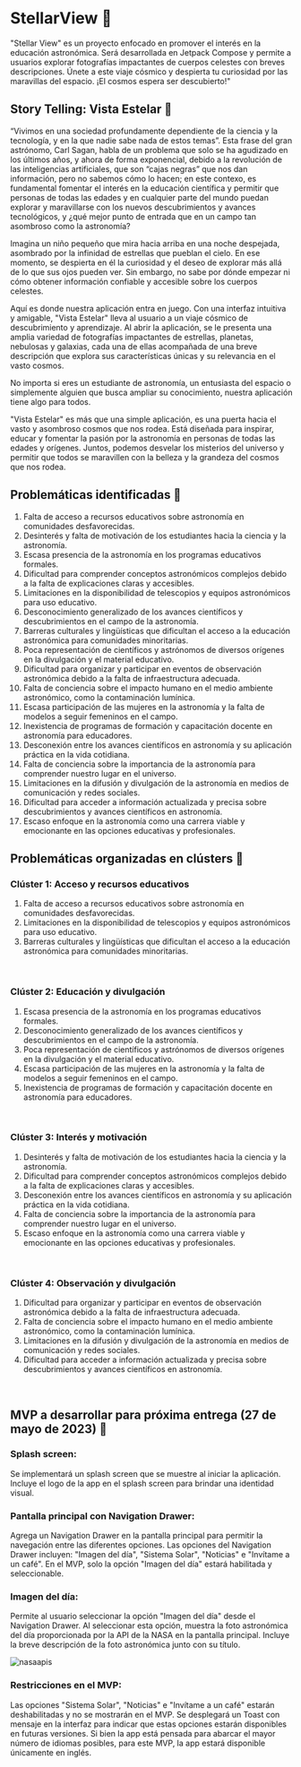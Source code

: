 # StellarView 🌌
"Stellar View" es un proyecto enfocado en promover el interés en la educación astronómica. Será desarrollada en Jetpack Compose y permite a usuarios explorar fotografías impactantes de cuerpos celestes con breves descripciones. Únete a este viaje cósmico y despierta tu curiosidad por las maravillas del espacio. ¡El cosmos espera ser descubierto!"

## Story Telling: Vista Estelar 🔭
<p>“Vivimos en una sociedad profundamente dependiente de la ciencia y la tecnología, y en la que nadie sabe nada de estos temas”. Esta frase del gran astrónomo, Carl Sagan, habla de un problema que solo se ha agudizado en los últimos años, y ahora de forma exponencial, debido a la revolución de las inteligencias artificiales, que son “cajas negras” que nos dan información, pero no sabemos cómo lo hacen; en este contexo, es fundamental fomentar el interés en la educación científica y permitir que personas de todas las edades y en cualquier parte del mundo puedan explorar y maravillarse con los nuevos descubrimientos y avances tecnológicos, y ¿qué mejor punto de entrada que en un campo tan asombroso como la astronomía?</p>
<p>Imagina un niño pequeño que mira hacia arriba en una noche despejada, asombrado por la infinidad de estrellas que pueblan el cielo. En ese momento, se despierta en él la curiosidad y el deseo de explorar más allá de lo que sus ojos pueden ver. Sin embargo, no sabe por dónde empezar ni cómo obtener información confiable y accesible sobre los cuerpos celestes.</p>
<p>Aquí es donde nuestra aplicación entra en juego. Con una interfaz intuitiva y amigable, "Vista Estelar" lleva al usuario a un viaje cósmico de descubrimiento y aprendizaje. Al abrir la aplicación, se le presenta una amplia variedad de fotografías impactantes de estrellas, planetas, nebulosas y galaxias, cada una de ellas acompañada de una breve descripción que explora sus características únicas y su relevancia en el vasto cosmos.</p>
<p>No importa si eres un estudiante de astronomía, un entusiasta del espacio o simplemente alguien que busca ampliar su conocimiento, nuestra aplicación tiene algo para todos. </p>
<p>"Vista Estelar" es más que una simple aplicación, es una puerta hacia el vasto y asombroso cosmos que nos rodea. Está diseñada para inspirar, educar y fomentar la pasión por la astronomía en personas de todas las edades y orígenes. Juntos, podemos desvelar los misterios del universo y permitir que todos se maravillen con la belleza y la grandeza del cosmos que nos rodea.</p>

## Problemáticas identificadas 🚩
1. Falta de acceso a recursos educativos sobre astronomía en comunidades desfavorecidas.		
2. Desinterés y falta de motivación de los estudiantes hacia la ciencia y la astronomía.		
3. Escasa presencia de la astronomía en los programas educativos formales.		
4. Dificultad para comprender conceptos astronómicos complejos debido a la falta de explicaciones claras y accesibles.		
5. Limitaciones en la disponibilidad de telescopios y equipos astronómicos para uso educativo.		
6. Desconocimiento generalizado de los avances científicos y descubrimientos en el campo de la astronomía.		
7. Barreras culturales y lingüísticas que dificultan el acceso a la educación astronómica para comunidades minoritarias.		
8. Poca representación de científicos y astrónomos de diversos orígenes en la divulgación y el material educativo.		
9. Dificultad para organizar y participar en eventos de observación astronómica debido a la falta de infraestructura adecuada.		
10. Falta de conciencia sobre el impacto humano en el medio ambiente astronómico, como la contaminación lumínica.		
11. Escasa participación de las mujeres en la astronomía y la falta de modelos a seguir femeninos en el campo.		
12. Inexistencia de programas de formación y capacitación docente en astronomía para educadores.		
13. Desconexión entre los avances científicos en astronomía y su aplicación práctica en la vida cotidiana.		
14. Falta de conciencia sobre la importancia de la astronomía para comprender nuestro lugar en el universo.		
15. Limitaciones en la difusión y divulgación de la astronomía en medios de comunicación y redes sociales.		
16. Dificultad para acceder a información actualizada y precisa sobre descubrimientos y avances científicos en astronomía.		
17. Escaso enfoque en la astronomía como una carrera viable y emocionante en las opciones educativas y profesionales.		

## Problemáticas organizadas en clústers 📍

### Clúster 1: Acceso y recursos educativos

1. Falta de acceso a recursos educativos sobre astronomía en comunidades desfavorecidas.
2. Limitaciones en la disponibilidad de telescopios y equipos astronómicos para uso educativo.
3. Barreras culturales y lingüísticas que dificultan el acceso a la educación astronómica para comunidades minoritarias.
<br>

### Clúster 2: Educación y divulgación

1. Escasa presencia de la astronomía en los programas educativos formales.
2. Desconocimiento generalizado de los avances científicos y descubrimientos en el campo de la astronomía.
3. Poca representación de científicos y astrónomos de diversos orígenes en la divulgación y el material educativo.
4. Escasa participación de las mujeres en la astronomía y la falta de modelos a seguir femeninos en el campo.
5. Inexistencia de programas de formación y capacitación docente en astronomía para educadores.
<br>

### Clúster 3: Interés y motivación

1. Desinterés y falta de motivación de los estudiantes hacia la ciencia y la astronomía.
2. Dificultad para comprender conceptos astronómicos complejos debido a la falta de explicaciones claras y accesibles.
3. Desconexión entre los avances científicos en astronomía y su aplicación práctica en la vida cotidiana.
4. Falta de conciencia sobre la importancia de la astronomía para comprender nuestro lugar en el universo.
5. Escaso enfoque en la astronomía como una carrera viable y emocionante en las opciones educativas y profesionales.
<br>

### Clúster 4: Observación y divulgación

1. Dificultad para organizar y participar en eventos de observación astronómica debido a la falta de infraestructura adecuada.
2. Falta de conciencia sobre el impacto humano en el medio ambiente astronómico, como la contaminación lumínica.
3. Limitaciones en la difusión y divulgación de la astronomía en medios de comunicación y redes sociales.
4. Dificultad para acceder a información actualizada y precisa sobre descubrimientos y avances científicos en astronomía.
<br>

## MVP a desarrollar para próxima entrega (27 de mayo de 2023) 💪

### Splash screen:

Se implementará un splash screen que se muestre al iniciar la aplicación.
Incluye el logo de la app en el splash screen para brindar una identidad visual.

### Pantalla principal con Navigation Drawer:

Agrega un Navigation Drawer en la pantalla principal para permitir la navegación entre las diferentes opciones.
Las opciones del Navigation Drawer incluyen: "Imagen del día", "Sistema Solar", "Noticias" e "Invítame a un café".
En el MVP, solo la opción "Imagen del día" estará habilitada y seleccionable.

### Imagen del día:

Permite al usuario seleccionar la opción "Imagen del día" desde el Navigation Drawer.
Al seleccionar esta opción, muestra la foto astronómica del día proporcionada por la API de la NASA en la pantalla principal.
Incluye la breve descripción de la foto astronómica junto con su título.

![nasaapis](https://github.com/JavFuentes/StellarView/assets/122236197/80deb31a-ef9d-413c-b3d5-38a0c85933ce)

### Restricciones en el MVP:

Las opciones "Sistema Solar", "Noticias" e "Invítame a un café" estarán deshabilitadas y no se mostrarán en el MVP.
Se desplegará un Toast con mensaje en la interfaz para indicar que estas opciones estarán disponibles en futuras versiones.
Si bien la app está pensada para abarcar el mayor número de idiomas posibles, para este MVP, la app estará disponible únicamente en inglés.
